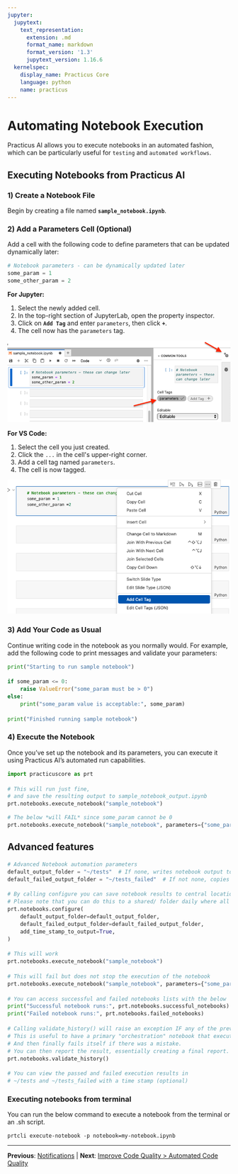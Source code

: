 ```yaml
---
jupyter:
  jupytext:
    text_representation:
      extension: .md
      format_name: markdown
      format_version: '1.3'
      jupytext_version: 1.16.6
  kernelspec:
    display_name: Practicus Core
    language: python
    name: practicus
---
```


<!-- #region -->
# Automating Notebook Execution

Practicus AI allows you to execute notebooks in an automated fashion, which can be particularly useful for `testing` and  `automated workflows`.

## Executing Notebooks from Practicus AI

### 1) Create a Notebook File
Begin by creating a file named **`sample_notebook.ipynb`**.

### 2) Add a Parameters Cell (Optional)
Add a cell with the following code to define parameters that can be updated dynamically later:
```python
# Notebook parameters - can be dynamically updated later
some_param = 1
some_other_param = 2
```

**For Jupyter:**
1. Select the newly added cell.
2. In the top-right section of JupyterLab, open the property inspector.
3. Click on **`Add Tag`** and enter `parameters`, then click **`+`**.
4. The cell now has the `parameters` tag.

![Jupyter](img/jupyter.png)

**For VS Code:**
1. Select the cell you just created.
2. Click the `...` in the cell's upper-right corner.
3. Add a cell tag named `parameters`.
4. The cell is now tagged.

![VS Code](img/vs_code.png)

### 3) Add Your Code as Usual
Continue writing code in the notebook as you normally would. For example, add the following code to print messages and validate your parameters:

```python
print("Starting to run sample notebook")

if some_param <= 0:
    raise ValueError("some_param must be > 0")
else:
    print("some_param value is acceptable:", some_param)

print("Finished running sample notebook")
```

### 4) Execute the Notebook
Once you’ve set up the notebook and its parameters, you can execute it using Practicus AI’s automated run capabilities.
<!-- #endregion -->

```python
import practicuscore as prt

# This will run just fine,
# and save the resulting output to sample_notebook_output.ipynb
prt.notebooks.execute_notebook("sample_notebook")
```

```python
# The below *will FAIL* since some_param cannot be 0
prt.notebooks.execute_notebook("sample_notebook", parameters={"some_param": 0})
```

## Advanced features

```python
# Advanced Notebook automation parameters
default_output_folder = "~/tests"  # If none, writes notebook output to same folder as notebook
default_failed_output_folder = "~/tests_failed"  # If not none, copies failed notebook results

# By calling configure you can save notebook results to central location
# Please note that you can do this to a shared/ folder daily where all of our members have access to
prt.notebooks.configure(
    default_output_folder=default_output_folder,
    default_failed_output_folder=default_failed_output_folder,
    add_time_stamp_to_output=True,
)

# This will work
prt.notebooks.execute_notebook("sample_notebook")

# This will fail but does not stop the execution of the notebook
prt.notebooks.execute_notebook("sample_notebook", parameters={"some_param": 0})

# You can access successful and failed notebooks lists with the below
print("Successful notebook runs:", prt.notebooks.successful_notebooks)
print("Failed notebook runs:", prt.notebooks.failed_notebooks)

# Calling validate_history() will raise an exception IF any of the previous notebooks failed
# This is useful to have a primary "orchestration" notebook that executes other child notebooks,
# And then finally fails itself if there was a mistake.
# You can then report the result, essentially creating a final report.
prt.notebooks.validate_history()

# You can view the passed and failed execution results in
# ~/tests and ~/tests_failed with a time stamp (optional)
```

### Executing notebooks from terminal
 
You can run the below command to execute a notebook from the terminal or an .sh script.

```shell
prtcli execute-notebook -p notebook=my-notebook.ipynb 
```  


---

**Previous**: [Notifications](../../unified-devops/notifications.md) | **Next**: [Improve Code Quality > Automated Code Quality](../improve-code-quality/automated-code-quality.md)
